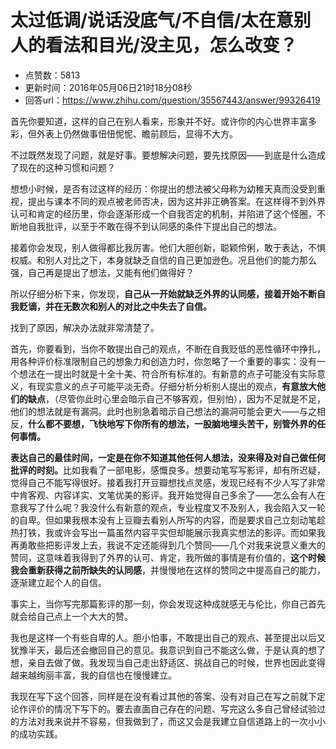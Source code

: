 # 太过低调/说话没底气/不自信/太在意别人的看法和目光/没主见，怎么改变？
- 点赞数：5813
- 更新时间：2016年05月06日21时18分08秒
- 回答url：https://www.zhihu.com/question/35567443/answer/99326419
<body>
 <p data-pid="s7o8h7uM">首先你要知道，这样的自己在别人看来，形象并不好。或许你的内心世界丰富多彩，但外表上仍然做事忸忸怩怩、瞻前顾后，显得不大方。</p>
 <p data-pid="RZUM-o39">不过既然发现了问题，就是好事。要想解决问题，要先找原因——到底是什么造成了现在的这种习惯和问题？</p>
 <p data-pid="-BkMR-1N">想想小时候，是否有过这样的经历：你提出的想法被父母称为幼稚天真而没受到重视，提出与课本不同的观点被老师否决，因为这并非正确答案。在这样得不到外界认可和肯定的经历里，你会逐渐形成一个自我否定的机制，并陷进了这个怪圈，不断地自我批评，以至于不敢在得不到认同感的条件下提出自己的想法。</p>
 <p data-pid="HNogVsp6">接着你会发现，别人做得都比我厉害。他们大胆创新，聪颖伶俐，敢于表达，不惧权威。和别人对比之下，本身就缺乏自信的自己更加逊色。况且他们的能力那么强，自己再是提出了想法，又能有他们做得好？</p>
 <p data-pid="0r2XnmZK">所以仔细分析下来，你发现，<b>自己从一开始就缺乏外界的认同感，接着开始不断自我贬谪，并在无数次和别人的对比之中失去了自信。<br></b></p>
 <p data-pid="wPIo7r3x">找到了原因，解决办法就非常清楚了。</p>
 <p data-pid="C1L7GAks">首先，你要看到，当你不敢提出自己的观点，不断在自我贬低的恶性循环中挣扎，用各种评价标准限制自己的想象力和创造力时，你忽略了一个重要的事实：没有一个想法在一提出时就是十全十美、符合所有标准的。有新意的点子可能没有实际意义，有现实意义的点子可能平淡无奇。仔细分析分析别人提出的观点，<b>有意放大他们的缺点</b>，（尽管你此时心里会暗示自己不够客观，但别怕），因为不足就是不足，他们的想法就是有漏洞。此时也别急着暗示自己想法的漏洞可能会更大——与之相反，<b>什么都不要想，飞快地写下你所有的想法，一股脑地埋头苦干，别管外界的任何事情。</b></p>
 <p data-pid="1Qq6Y76T"><b>表达自己的最佳时间，一定是在你不知道其他任何人想法，没来得及对自己做任何批评的时刻。</b>比如我看了一部电影，感慨良多。想要动笔写写影评，却有所迟疑，觉得自己不能写得很好。接着我打开豆瓣想找点灵感，发现已经有不少人写了非常中肯客观、内容详实、文笔优美的影评。我开始觉得自己多余了——怎么会有人在意我写了什么呢？我没什么有新意的观点，专业程度又不及别人，我会陷入又一轮的自卑。但如果我根本没有上豆瓣去看别人所写的内容，而是要求自己立刻动笔趁热打铁，我或许会写出一篇虽然内容平实但却能展示我真实想法的影评。而如果我再勇敢些把影评发上去，我说不定还能得到几个赞同——几个对我来说意义重大的赞同，这意味着我得到了外界的认可、肯定，我所做的事情是有价值的，<b>这个时候我会重新获得之前所缺失的认同感</b>，并慢慢地在这样的赞同之中提高自己的能力，逐渐建立起个人的自信。</p>
 <p data-pid="Qi7yeJgz">事实上，当你写完那篇影评的那一刻，你会发现这种成就感无与伦比，你自己首先就会给自己点上一个大大的赞。</p>
 <p data-pid="kEg3f9tc">我也是这样一个有些自卑的人。胆小怕事，不敢提出自己的观点、甚至提出以后又犹豫半天，最后还会撤回自己的意见。我意识到自己不能这么做，于是认真的想了想，亲自去做了做。我发现当自己走出舒适区、挑战自己的时候，世界也因此变得越来越绚丽丰富，我的自信也在慢慢建立。</p>
 <p data-pid="ScCNnF0T">我现在写下这个回答，同样是在没有看过其他的答案、没有对自己在写之前就下定论作评价的情况下写下的。要去直面自己存在的问题、写完这么多自己曾经试验过的方法对我来说并不容易，但我做到了，而这又会是我建立自信道路上的一次小小的成功实践。</p>
</body>